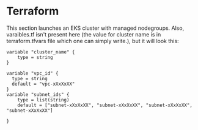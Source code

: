 # Terraform

This section launches an EKS cluster with managed nodegroups. Also, varaibles.tf isn't present here (the value for cluster name is in terraform.tfvars file which one can simply write.), but it will look this:


```
variable "cluster_name" {
    type = string 
}

variable "vpc_id" {
  type = string
  default = "vpc-xXxXxXX"
}
variable "subnet_ids" {
    type = list(string)
    default = ["subnet-xXxXxXX", "subnet-xXxXxXX", "subnet-xXxXxXX", "subnet-xXxXxXX"]

}

```